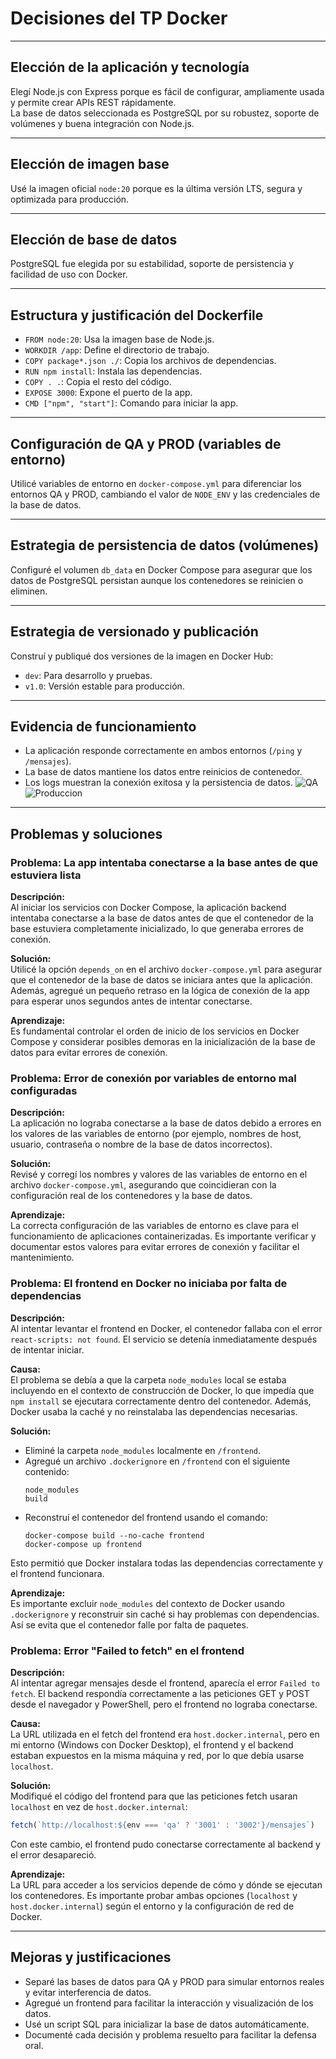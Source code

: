 # Decisiones del TP Docker

---

## Elección de la aplicación y tecnología

Elegí Node.js con Express porque es fácil de configurar, ampliamente usada y permite crear APIs REST rápidamente.  
La base de datos seleccionada es PostgreSQL por su robustez, soporte de volúmenes y buena integración con Node.js.

---

## Elección de imagen base

Usé la imagen oficial `node:20` porque es la última versión LTS, segura y optimizada para producción.

---

## Elección de base de datos

PostgreSQL fue elegida por su estabilidad, soporte de persistencia y facilidad de uso con Docker.

---

## Estructura y justificación del Dockerfile

- `FROM node:20`: Usa la imagen base de Node.js.
- `WORKDIR /app`: Define el directorio de trabajo.
- `COPY package*.json ./`: Copia los archivos de dependencias.
- `RUN npm install`: Instala las dependencias.
- `COPY . .`: Copia el resto del código.
- `EXPOSE 3000`: Expone el puerto de la app.
- `CMD ["npm", "start"]`: Comando para iniciar la app.

---

## Configuración de QA y PROD (variables de entorno)

Utilicé variables de entorno en `docker-compose.yml` para diferenciar los entornos QA y PROD, cambiando el valor de `NODE_ENV` y las credenciales de la base de datos.

---

## Estrategia de persistencia de datos (volúmenes)

Configuré el volumen `db_data` en Docker Compose para asegurar que los datos de PostgreSQL persistan aunque los contenedores se reinicien o eliminen.

---

## Estrategia de versionado y publicación

Construí y publiqué dos versiones de la imagen en Docker Hub:
- `dev`: Para desarrollo y pruebas.
- `v1.0`: Versión estable para producción.

---

## Evidencia de funcionamiento

- La aplicación responde correctamente en ambos entornos (`/ping` y `/mensajes`).
- La base de datos mantiene los datos entre reinicios de contenedor.
- Los logs muestran la conexión exitosa y la persistencia de datos.
![QA](evidencias/qa.png)
![Produccion](evidencias/prod.png)

---

## Problemas y soluciones

### Problema: La app intentaba conectarse a la base antes de que estuviera lista

**Descripción:**  
Al iniciar los servicios con Docker Compose, la aplicación backend intentaba conectarse a la base de datos antes de que el contenedor de la base estuviera completamente inicializado, lo que generaba errores de conexión.

**Solución:**  
Utilicé la opción `depends_on` en el archivo `docker-compose.yml` para asegurar que el contenedor de la base de datos se iniciara antes que la aplicación. Además, agregué un pequeño retraso en la lógica de conexión de la app para esperar unos segundos antes de intentar conectarse.

**Aprendizaje:**  
Es fundamental controlar el orden de inicio de los servicios en Docker Compose y considerar posibles demoras en la inicialización de la base de datos para evitar errores de conexión.


### Problema: Error de conexión por variables de entorno mal configuradas

**Descripción:**  
La aplicación no lograba conectarse a la base de datos debido a errores en los valores de las variables de entorno (por ejemplo, nombres de host, usuario, contraseña o nombre de la base de datos incorrectos).

**Solución:**  
Revisé y corregí los nombres y valores de las variables de entorno en el archivo `docker-compose.yml`, asegurando que coincidieran con la configuración real de los contenedores y la base de datos.

**Aprendizaje:**  
La correcta configuración de las variables de entorno es clave para el funcionamiento de aplicaciones containerizadas. Es importante verificar y documentar estos valores para evitar errores de conexión y facilitar el mantenimiento.

### Problema: El frontend en Docker no iniciaba por falta de dependencias

**Descripción:**  
Al intentar levantar el frontend en Docker, el contenedor fallaba con el error `react-scripts: not found`. El servicio se detenía inmediatamente después de intentar iniciar.

**Causa:**  
El problema se debía a que la carpeta `node_modules` local se estaba incluyendo en el contexto de construcción de Docker, lo que impedía que `npm install` se ejecutara correctamente dentro del contenedor. Además, Docker usaba la caché y no reinstalaba las dependencias necesarias.

**Solución:**  
- Eliminé la carpeta `node_modules` localmente en `/frontend`.
- Agregué un archivo `.dockerignore` en `/frontend` con el siguiente contenido:
  ```
  node_modules
  build
  ```
- Reconstruí el contenedor del frontend usando el comando:
  ```
  docker-compose build --no-cache frontend
  docker-compose up frontend
  ```
Esto permitió que Docker instalara todas las dependencias correctamente y el frontend funcionara.

**Aprendizaje:**  
Es importante excluir `node_modules` del contexto de Docker usando `.dockerignore` y reconstruir sin caché si hay problemas con dependencias. Así se evita que el contenedor falle por falta de paquetes.

### Problema: Error "Failed to fetch" en el frontend

**Descripción:**  
Al intentar agregar mensajes desde el frontend, aparecía el error `Failed to fetch`. El backend respondía correctamente a las peticiones GET y POST desde el navegador y PowerShell, pero el frontend no lograba conectarse.

**Causa:**  
La URL utilizada en el fetch del frontend era `host.docker.internal`, pero en mi entorno (Windows con Docker Desktop), el frontend y el backend estaban expuestos en la misma máquina y red, por lo que debía usarse `localhost`.

**Solución:**  
Modifiqué el código del frontend para que las peticiones fetch usaran `localhost` en vez de `host.docker.internal`:
```javascript
fetch(`http://localhost:${env === 'qa' ? '3001' : '3002'}/mensajes`)
```
Con este cambio, el frontend pudo conectarse correctamente al backend y el error desapareció.

**Aprendizaje:**  
La URL para acceder a los servicios depende de cómo y dónde se ejecutan los contenedores. Es importante probar ambas opciones (`localhost` y `host.docker.internal`) según el entorno y la configuración de red de Docker.

---


## Mejoras y justificaciones

- Separé las bases de datos para QA y PROD para simular entornos reales y evitar interferencia de datos.
- Agregué un frontend para facilitar la interacción y visualización de los datos.
- Usé un script SQL para inicializar la base de datos automáticamente.
- Documenté cada decisión y problema resuelto para facilitar la defensa oral.



